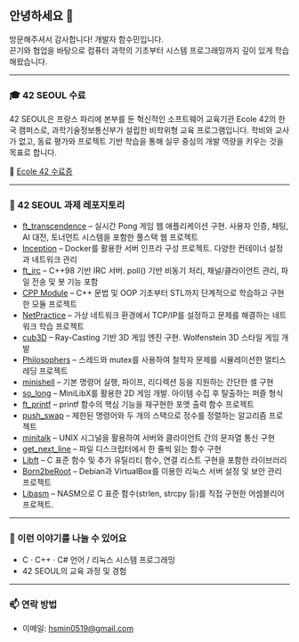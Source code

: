 <!--
**Function-m/Function-m** is a ✨ _special_ ✨ repository because its `README.md` (this file) appears on your GitHub profile.

Here are some ideas to get you started:

- 🔭 I’m currently working on ...
- 🌱 I’m currently learning ...
- 👯 I’m looking to collaborate on ...
- 🤔 I’m looking for help with ...
- 💬 Ask me about ...
- 📫 How to reach me: ...
- 😄 Pronouns: ...
- ⚡ Fun fact: ...
-->

## 안녕하세요 👋


방문해주셔서 감사합니다! 개발자 함수민입니다.  
끈기와 협업을 바탕으로 컴퓨터 과학의 기초부터 시스템 프로그래밍까지 깊이 있게 학습해왔습니다.

---

### 🎓 42 SEOUL 수료

<p>
42 SEOUL은 프랑스 파리에 본부를 둔 혁신적인 소프트웨어 교육기관 Ecole 42의 한국 캠퍼스로, 과학기술정보통신부가 설립한 비학위형 교육 프로그램입니다.  
학비와 교사가 없고, 동료 평가와 프로젝트 기반 학습을 통해 실무 중심의 개발 역량을 키우는 것을 목표로 합니다.  
</p>

📄 [Ecole 42 수료증](42seoul_member_certificate_suham.pdf)

---

### 📁 42 SEOUL 과제 레포지토리

<ul>
  <li><a href="https://github.com/Function-m/Ecole42-ft_transcendence" target="_blank">ft_transcendence</a> – 실시간 Pong 게임 웹 애플리케이션 구현. 사용자 인증, 채팅, AI 대전, 토너먼트 시스템을 포함한 풀스택 웹 프로젝트</li>
  <li><a href="https://github.com/Function-m/Ecole42-Inception" target="_blank">Inception</a> – Docker를 활용한 서버 인프라 구성 프로젝트. 다양한 컨테이너 설정과 네트워크 관리</li>
  <li><a href="https://github.com/Function-m/Ecole42-ft_irc" target="_blank">ft_irc</a> – C++98 기반 IRC 서버. poll() 기반 비동기 처리, 채널/클라이언트 관리, 파일 전송 및 봇 기능 포함</li>
  <li><a href="https://github.com/Function-m/Ecole42-CPP_Module" target="_blank">CPP Module</a> – C++ 문법 및 OOP 기초부터 STL까지 단계적으로 학습하고 구현한 모듈 프로젝트</li>
  <li><a href="https://github.com/Function-m/Ecole42-NetPractice" target="_blank">NetPractice</a> – 가상 네트워크 환경에서 TCP/IP를 설정하고 문제를 해결하는 네트워크 학습 프로젝트</li>
  <li><a href="https://github.com/Function-m/Ecole42-cub3D" target="_blank">cub3D</a> – Ray-Casting 기반 3D 게임 엔진 구현. Wolfenstein 3D 스타일 게임 개발</li>
  <li><a href="https://github.com/Function-m/Ecole42-Philosophers" target="_blank">Philosophers</a> – 스레드와 mutex를 사용하여 철학자 문제를 시뮬레이션한 멀티스레딩 프로젝트</li>
  <li><a href="https://github.com/Function-m/Ecole42-minishell" target="_blank">minishell</a> – 기본 명령어 실행, 파이프, 리디렉션 등을 지원하는 간단한 셸 구현</li>
  <li><a href="https://github.com/Function-m/Ecole42-so_long" target="_blank">so_long</a> – MiniLibX를 활용한 2D 게임 개발. 아이템 수집 후 탈출하는 퍼즐 형식</li>
  <li><a href="https://github.com/Function-m/Ecole42-ft_printf" target="_blank">ft_printf</a> – printf 함수의 핵심 기능을 재구현한 포맷 출력 함수 프로젝트</li>
  <li><a href="https://github.com/Function-m/Ecole42-push_swap" target="_blank">push_swap</a> – 제한된 명령어와 두 개의 스택으로 정수를 정렬하는 알고리즘 프로젝트</li>
  <li><a href="https://github.com/Function-m/Ecole42-minitalk" target="_blank">minitalk</a> – UNIX 시그널을 활용하여 서버와 클라이언트 간의 문자열 통신 구현</li>
  <li><a href="https://github.com/Function-m/Ecole42-get_next_line" target="_blank">get_next_line</a> – 파일 디스크립터에서 한 줄씩 읽는 함수 구현</li>
  <li><a href="https://github.com/Function-m/Ecole42-Libft" target="_blank">Libft</a> – C 표준 함수 및 추가 유틸리티 함수, 연결 리스트 구현을 포함한 라이브러리</li>
  <li><a href="https://github.com/Function-m/Ecole42-Born2beRoot" target="_blank">Born2beRoot</a> – Debian과 VirtualBox를 이용한 리눅스 서버 설정 및 보안 관리 프로젝트</li>
  <li><a href="https://github.com/Function-m/Ecole42-Libasm" target="_blank">Libasm</a> – NASM으로 C 표준 함수(strlen, strcpy 등)를 직접 구현한 어셈블리어 프로젝트.</li>
</ul>

---

### 💬 이런 이야기를 나눌 수 있어요

- C · C++ · C# 언어 / 리눅스 시스템 프로그래밍
- 42 SEOUL의 교육 과정 및 경험

---

### 📫 연락 방법

- 이메일: hsmin0519@gmail.com
